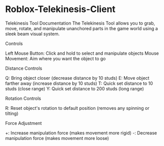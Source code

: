 # Roblox-Telekinesis-Client

Telekinesis Tool Documentation
  The Telekinesis Tool allows you to grab, move, rotate, and manipulate unanchored parts in the game world using a sleek beam visual system.
  
  Controls

  Left Mouse Button: Click and hold to select and manipulate objects
  Mouse Movement: Aim where you want the object to go

  Distance Controls

  Q: Bring object closer (decrease distance by 10 studs)
  E: Move object farther away (increase distance by 10 studs)
  T: Quick set distance to 10 studs (close range)
  Y: Quick set distance to 200 studs (long range)

  Rotation Controls
  
  R: Reset object's rotation to default position (removes any spinning or tilting)

  Force Adjustment

  +: Increase manipulation force (makes movement more rigid)
  -: Decrease manipulation force (makes movement more loose)
